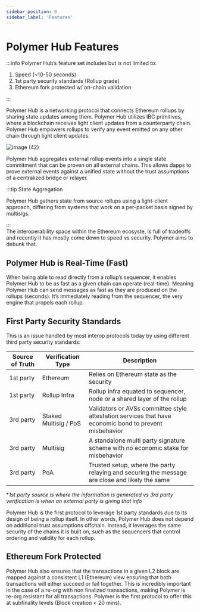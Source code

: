```yaml
---
sidebar_position: 0
sidebar_label: 'Features'
---
```


# Polymer Hub Features

:::info Polymer Hub’s feature set includes but is not limited to:

 1. Speed (~10-50 seconds)
 2. 1st party security standards (Rollup grade)
 3. Ethereum fork protected w/ on-chain validation

:::

Polymer Hub is a networking protocol that connects Ethereum rollups by sharing state updates among them. Polymer Hub utilizes IBC primitives, where a blockchain receives light client updates from a counterparty chain. Polymer Hub empowers rollups to verify any event emitted on any other chain through light client updates.

![image (42)](https://github.com/user-attachments/assets/6453a27c-eae8-4c4c-b339-7c00a4d709fd)

Polymer Hub aggregates external rollup events into a single state commitment that can be proven on all external chains. This allows dapps to prove external events against a unified state without the trust assumptions of a centralized bridge or relayer. 

:::tip State Aggregation

Polymer Hub gathers state from source rollups using a light-client approach, differing from systems that work on a per-packet basis signed by multisigs.

:::
<br/>
The interoperability space within the Ethereum ecosyste, is full of tradeoffs and recently it has mostly come down to speed vs security. Polymer aims to debunk that.

## Polymer Hub is Real-Time (Fast)
When being able to read directly from a rollup’s sequencer, it enables Polymer Hub to be as fast as a given chain can operate (real-time). Meaning Polymer Hub can send messages as fast as they are produced on the rollups (seconds). It’s immediately reading from the sequencer, the very engine that propels each rollup.

## First Party Security Standards
This is an issue handled by most interop protocols today by using different third party security standards:

| Source of Truth          | Verification Type | Description |
| ------------------------ | ------------------------ | ------------------------ |
| 1st party    | Ethereum | Relies on Ethereum state as the security |
| 1st party    | Rollup Infra | Rollup infra equated to sequencer, node or a shared layer of the rollup |
| 3rd party    | Staked Multisig / PoS | Validators or AVSs committee style attestation services that have economic bond to prevent misbehavior |
| 3rd party    | Multisig | A standalone multi party signature scheme with no economic stake for misbehavior |
| 3rd party    | PoA | Trusted setup, where the party relaying and securing the message are close and likely the same |


**1st party source is where the information is generated vs 3rd party verification is when an external party is giving that info*

Polymer Hub is the first protocol to leverage 1st party standards due to its design of being a rollup itself. In other words, Polymer Hub does not depend on additional trust assumptions offchain. Instead, it leverages the same security of the chains it is built on, such as the sequencers that control ordering and validity for each rollup.


## Ethereum Fork Protected
Polymer Hub also ensures that the transactions in a given L2 block are mapped against a consistent L1 (Ethereum) view ensuring that both transactions will either succeed or fail together. This is incredibly important in the case of a re-org with non finalized transactions, making Polymer is re-org resistant for all transactions. Polymer is the first protocol to offer this at subfinality levels (Block creation < 20 mins).
